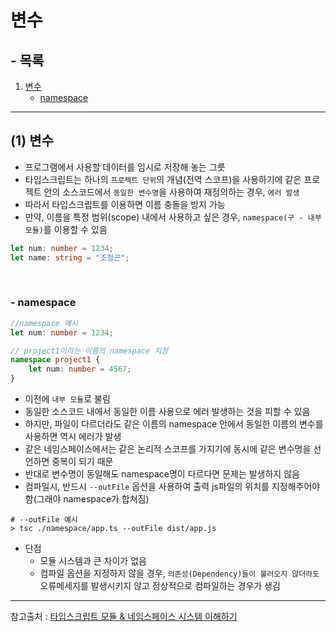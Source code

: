 # 변수

## - 목록
1. [변수](#1-변수)
    - [namespace](#--namespace)

---

## (1) 변수

- 프로그램에서 사용할 데이터를 임시로 저장해 놓는 그릇
- 타입스크립트는 하나의 `프로젝트 단위`의 개념(전역 스코프)을 사용하기에 같은 프로젝트 안의 소스코드에서 `동일한 변수명`을 사용하여 재정의하는 경우, `에러 발생`
- 따라서 타입스크립트를 이용하면 이름 충돌을 방지 가능
- 만약, 이름을 특정 범위(scope) 내에서 사용하고 싶은 경우, `namespace(구 - 내부 모듈)`를 이용할 수 있음
  
```typescript
let num: number = 1234;
let name: string = "조정곤";
```

<br>

### - namespace

```typescript
//namespace 예시
let num: number = 1234;

// project1이라는 이름의 namespace 지정
namespace project1 {
    let num: number = 4567;
}
```

- 이전에 `내부 모듈`로 불림
- 동일한 소스코드 내에서 동일한 이름 사용으로 에러 발생하는 것을 피할 수 있음
- 하지만, 파일이 다르더라도 같은 이름의 namespace 안에서 동일한 이름의 변수를 사용하면 역시 에러가 발생
- 같은 네임스페이스에서는 같은 논리적 스코프를 가지기에 동시에 같은 변수명을 선언하면 중복이 되기 때문
- 반대로 변수명이 동일해도 namespace명이 다르다면 문제는 발생하지 않음
- 컴파일시, 반드시 `--outFile` 옵션을 사용하여 출력 js파일의 위치를 지정해주어야 함(그래야 namespace가 합쳐짐)

```shell
# --outFile 예시
> tsc ./namespace/app.ts --outFile dist/app.js
```

- 단점
  - 모듈 시스템과 큰 차이가 없음
  - 컴파일 옵션을 지정하지 않을 경우, `의존성(Dependency)들이 불러오지 않더라도` 오류메세지를 발생시키지 않고 정상적으로 컴파일하는 경우가 생김


---

참고출처 : [타입스크립트 모듈 & 네임스페이스 시스템 이해하기](https://inpa.tistory.com/entry/TS-%F0%9F%93%98-%ED%83%80%EC%9E%85%EC%8A%A4%ED%81%AC%EB%A6%BD%ED%8A%B8-%EB%AA%A8%EB%93%88-%EB%84%A4%EC%9E%84%EC%8A%A4%ED%8E%98%EC%9D%B4%EC%8A%A4-%EC%8B%9C%EC%8A%A4%ED%85%9C-%EC%9D%B4%ED%95%B4%ED%95%98%EA%B8%B0#namespace_%EC%9D%98_%EB%8B%A8%EC%A0%90)

